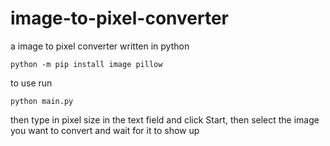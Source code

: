 # image-to-pixel-converter
a image to pixel converter written in python
```
python -m pip install image pillow
```
to use run
```
python main.py
```
then type in pixel size in the text field and click Start, then select the image you want to convert and wait for it to show up